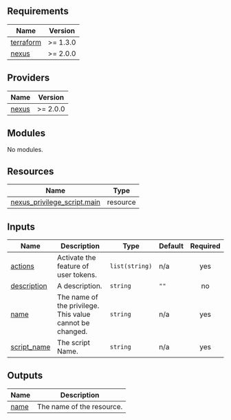 ## Requirements

| Name | Version |
|------|---------|
| <a name="requirement_terraform"></a> [terraform](#requirement\_terraform) | >= 1.3.0 |
| <a name="requirement_nexus"></a> [nexus](#requirement\_nexus) | >= 2.0.0 |

## Providers

| Name | Version |
|------|---------|
| <a name="provider_nexus"></a> [nexus](#provider\_nexus) | >= 2.0.0 |

## Modules

No modules.

## Resources

| Name | Type |
|------|------|
| [nexus_privilege_script.main](https://registry.terraform.io/providers/datadrivers/nexus/latest/docs/resources/privilege_script) | resource |

## Inputs

| Name | Description | Type | Default | Required |
|------|-------------|------|---------|:--------:|
| <a name="input_actions"></a> [actions](#input\_actions) | Activate the feature of user tokens. | `list(string)` | n/a | yes |
| <a name="input_description"></a> [description](#input\_description) | A description. | `string` | `""` | no |
| <a name="input_name"></a> [name](#input\_name) | The name of the privilege. This value cannot be changed. | `string` | n/a | yes |
| <a name="input_script_name"></a> [script\_name](#input\_script\_name) | The script Name. | `string` | n/a | yes |

## Outputs

| Name | Description |
|------|-------------|
| <a name="output_name"></a> [name](#output\_name) | The name of the resource. |
